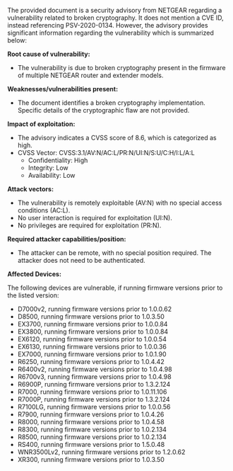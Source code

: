 The provided document is a security advisory from NETGEAR regarding a vulnerability related to broken cryptography. It does not mention a CVE ID, instead referencing  PSV-2020-0134. However, the advisory provides significant information regarding the vulnerability which is summarized below:

**Root cause of vulnerability:**
- The vulnerability is due to broken cryptography present in the firmware of multiple NETGEAR router and extender models.

**Weaknesses/vulnerabilities present:**
-  The document identifies a broken cryptography implementation. Specific details of the cryptographic flaw are not provided.

**Impact of exploitation:**
- The advisory indicates a CVSS score of 8.6, which is categorized as high.
- CVSS Vector: CVSS:3.1/AV:N/AC:L/PR:N/UI:N/S:U/C:H/I:L/A:L
   -  Confidentiality: High
   -  Integrity: Low
   -  Availability: Low

**Attack vectors:**
- The vulnerability is remotely exploitable (AV:N) with no special access conditions (AC:L).
- No user interaction is required for exploitation (UI:N).
- No privileges are required for exploitation (PR:N).

**Required attacker capabilities/position:**
-  The attacker can be remote, with no special position required. The attacker does not need to be authenticated.

**Affected Devices:**

The following devices are vulnerable, if running firmware versions prior to the listed version:
* D7000v2, running firmware versions prior to 1.0.0.62
* D8500, running firmware versions prior to 1.0.3.50
* EX3700, running firmware versions prior to 1.0.0.84
* EX3800, running firmware versions prior to 1.0.0.84
* EX6120, running firmware versions prior to 1.0.0.54
* EX6130, running firmware versions prior to 1.0.0.36
* EX7000, running firmware versions prior to 1.0.1.90
* R6250, running firmware versions prior to 1.0.4.42
* R6400v2, running firmware versions prior to 1.0.4.98
* R6700v3, running firmware versions prior to 1.0.4.98
* R6900P, running firmware versions prior to 1.3.2.124
* R7000, running firmware versions prior to 1.0.11.106
* R7000P, running firmware versions prior to 1.3.2.124
* R7100LG, running firmware versions prior to 1.0.0.56
* R7900, running firmware versions prior to 1.0.4.26
* R8000, running firmware versions prior to 1.0.4.58
* R8300, running firmware versions prior to 1.0.2.134
* R8500, running firmware versions prior to 1.0.2.134
* RS400, running firmware versions prior to 1.5.0.48
* WNR3500Lv2, running firmware versions prior to 1.2.0.62
* XR300, running firmware versions prior to 1.0.3.50